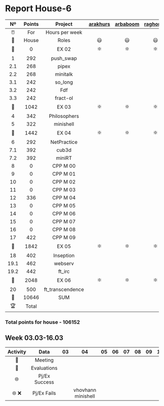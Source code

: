# Report House-6

|  Nº  | Points | Project | [arakhurs](https://profile.intra.42.fr/users/arakhurs) | [arbaboom](https://profile.intra.42.fr/users/arbaboom) | [raghonya](https://profile.intra.42.fr/users/raghonya) | [mamusaye](https://profile.intra.42.fr/users/mamusaye) | [kgalstya](https://profile.intra.42.fr/users/kgalstya) | [maavalya](https://profile.intra.42.fr/users/maavalya) | [ganersis](https://profile.intra.42.fr/users/ganersis) | [apatvaka](https://profile.intra.42.fr/users/apatvaka) | [sbalasho](https://profile.intra.42.fr/users/sbalasho) | [dgrigor2](https://profile.intra.42.fr/users/dgrigor2) | [vapoghos](https://profile.intra.42.fr/users/vapoghos) | [szakarya](https://profile.intra.42.fr/users/szakarya) | [asmkrtch](https://profile.intra.42.fr/users/asmkrtch) | [vcharchy](https://profile.intra.42.fr/users/vcharchy) | [msimonya](https://profile.intra.42.fr/users/msimonya) |
| :--: | :--: | :-----: | :------: | :------: | :------: | :------: | :------: | :------: | :------: | :------: | :------: | :------: | :------: | :------: | :------: | :------: | :------: |
| ⏰ | For | Hours per week |  |  |  |  |  |  |  |  |  |  |  |  |  |  |  |
| 👔 | House | Roles | 😃 | 😃 | 😃 | 😃 | 😃 | 😃 | 😃 | 😃 | 😃 | 😃 | 😃 | 😃 | 😃 | 😃 | 😃 |
| 🚦 | 0 | EX 02 | ❇️ | ❇️ | ❇️ | ❇️ | ❇️ | ❇️ | ❇️ | ❇️ | ❇️ | ❇️ | ❇️ | ❇️ | ❇️ | ❇️ | ❇️ |
| 1 | 292 | push_swap |  |  |  |  |  |  |  |  |  |  |  |  |  |  |  |
| 2.1 | 268 | pipex |  |  |  |  |  |  |  |  |  |  |  |  |  |  |  |
| 2.2 | 268 | minitalk |  |  |  |  |  |  |  |  |  |  |  |  |  |  |  |
| 3.1 | 242 | so_long |  |  |  |  |  |  |  |  |  |  |  |  |  |  |  |
| 3.2 | 242 | Fdf |  |  |  |  |  |  |  |  |  |  |  |  |  |  |  |
| 3.3 | 242 | fract-ol |  |  |  |  |  |  |  |  |  |  |  |  |  |  |  |
| 🚦 | 1042 | EX 03 | ❇️ | ❇️ | ❇️ | ❇️ | ❇️ | ❇️ | ❇️ | ❇️ | ❇️ | ❇️ | ❇️ | ❇️ | ❇️ | ❇️ | ❇️ |
| 4 | 342 | Philosophers |  |  |  |  |  |  |  |  |  |  |  |  |  |  |  |
| 5 | 322 | minishell |  |  |  |  |  |  |  |  |  |  |  |  |  |  |  |
| 🚦 | 1442 | EX 04 | ❇️ | ❇️ | ❇️ | ❇️ | ❇️ | ❇️ | ❇️ | ❇️ | ❇️ | ❇️ | ❇️ | ❇️ | ❇️ | ❇️ | ❇️ | ❇️ |
| 6 | 292 | NetPractice |  |  |  |  |  |  |  |  |  |  |  |  |  |  |  |
| 7.1 | 392 | cub3d |  |  |  |  |  |  |  |  |  |  |  |  |  |  |  |
| 7.2 | 392 | miniRT |  |  |  |  |  |  |  |  |  |  |  |  |  |  |  |
| 8 | 0 | CPP M 00 |  |  |  |  |  |  |  |  |  |  |  |  |  |  |  |
| 9 | 0 | CPP M 01 |  |  |  |  |  |  |  |  |  |  |  |  |  |  |  |
| 10 | 0 | CPP M 02 |  |  |  |  |  |  |  |  |  |  |  |  |  |  |  |
| 11 | 0 | CPP M 03 |  |  |  |  |  |  |  |  |  |  |  |  |  |  |  |
| 12 | 336 | CPP M 04 |  |  |  |  |  |  |  |  |  |  |  |  |  |  |  |
| 13 | 0 | CPP M 05 |  |  |  |  |  |  |  |  |  |  |  |  |  |  |  |
| 14 | 0 | CPP M 06 |  |  |  |  |  |  |  |  |  |  |  |  |  |  |  |
| 15 | 0 | CPP M 07 |  |  |  |  |  |  |  |  |  |  |  |  |  |  |  |
| 16 | 0 | CPP M 08 |  |  |  |  |  |  |  |  |  |  |  |  |  |  |  |
| 17 | 422 | CPP M 09 |  |  |  |  |  |  |  |  |  |  |  |  |  |  |  |
| 🚦 | 1842 | EX 05 | ❇️ | ❇️ | ❇️ | ❇️ | ❇️ | ❇️ | ❇️ | ❇️ | ❇️ | ❇️ | ❇️ | ❇️ | ❇️ | ❇️ | ❇️ |
| 18 | 402 | Inseption |  |  |  |  |  |  |  |  |  |  |  |  |  |  |  |
| 19.1 | 462 | webserv |  |  |  |  |  |  |  |  |  |  |  |  |  |  |  |
| 19.2 | 442 | ft_irc |  |  |  |  |  |  |  |  |  |  |  |  |  |  |  |
| 🚦 | 2048 | EX 06 | ❇️ | ❇️ | ❇️ | ❇️ | ❇️ | ❇️ | ❇️ | ❇️ | ❇️ | ❇️ | ❇️ | ❇️ | ❇️ | ❇️ | ❇️ |
| 20 | 500 | ft_transcendence |  |  |  |  |  |  |  |  |  |  |  |  |  |  |  |
| 🏁 | 10646 | SUM |  |  |  |  |  |  |  |  |  |  |  |  |  |  |  |
| 🏆 | Total |  |  |  |  |  |  |  |  |  |  |  |  |  |  |  |
 
### Total points for house - 106152

## Week 03.03-16.03

| Activity | Data | 03 | 04 | 05 | 06 | 07 | 08 | 09 | 10 | 11 | 12 | 13 | 14 | 15 | 16 |
| :-: | :-----: | :-----: | :------: | :------: | :------: | :------: | :------: | :------: | :------: | :------: | :------: | :------: | :------: | :------: | :------: |
| 📣 | Meeting |  |  |  | |  |  |  |  |  |  |  |  |  |  |
| 📝 | Evaluations |  |  |  |  |  |  |  |   |  |  |  |  |  |  |
| 🌐  | Pj/Ex Success |  |  |  |  |  |  |  |  |  |  |  |  |  |  |
| 🌐 ❌ | Pj/Ex Fails |  | vhovhann minishell |  |  |  |  |  |  |  |  |  |  |  |  |
